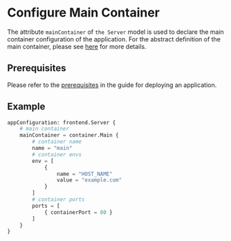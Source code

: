 # Configure Main Container

The attribute `mainContainer` of `the Server` model is used to declare the main container configuration of the application.
For the abstract definition of the main container, please see [here](/docs/reference/model/kusion_models/kube/frontend/container/doc_container) for more details.

## Prerequisites

Please refer to the [prerequisites](/docs/user_docs/guides/working-with-k8s/deploy-server#prerequisites) in the guide for deploying an application.

## Example

```py
appConfiguration: frontend.Server {
    # main container
    mainContainer = container.Main {
        # container name
        name = "main"
        # container envs
        env = [
            {
                name = "HOST_NAME"
                value = "example.com"
            }
        ]
        # container ports
        ports = [
            { containerPort = 80 }
        ]
    }
}
```
